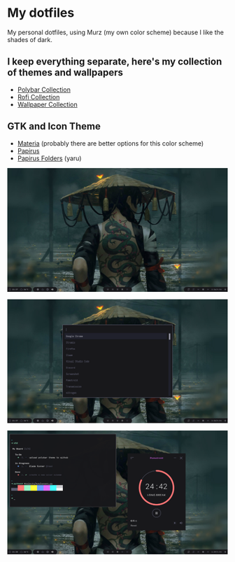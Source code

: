# My dotfiles

My personal dotfiles, using Murz (my own color scheme) because I like the shades of dark.

## I keep everything separate, here's my collection of themes and wallpapers

- [Polybar Collection](https://github.com/Murzchnvok/polybar-collection)
- [Rofi Collection](https://github.com/Murzchnvok/rofi-collection)
- [Wallpaper Collection](https://drive.google.com/drive/folders/1o1qjRgkJtnF_8uGB1z6MRsQUjWinHUsw?usp=sharing)

## GTK and Icon Theme

- [Materia](https://github.com/nana-4/materia-theme) (probably there are better options for this color scheme)
- [Papirus](https://github.com/PapirusDevelopmentTeam/papirus-icon-theme)
- [Papirus Folders](https://github.com/PapirusDevelopmentTeam/papirus-folders) (yaru)

![Desktop](screenshots/desktop.png)

![Rofi](screenshots/rofi.png)

![Some Apps](screenshots/some-apps.png)
